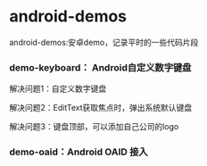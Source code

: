 # android-demos
android-demos:安卓demo，记录平时的一些代码片段
### demo-keyboard： Android自定义数字键盘

解决问题1：自定义数字键盘

解决问题2：EditText获取焦点时，弹出系统默认键盘

解决问题3：键盘顶部，可以添加自己公司的logo

### demo-oaid：Android OAID 接入